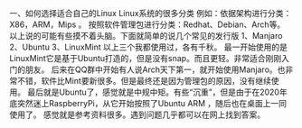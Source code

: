 一、如何选择适合自己的Linux
      Linux系统的很多分类
例如：依据架构进行分类：X86，ARM，Mips 。
          按照软件管理包进行分类：Redhat、Debian、Arch等。
      以上说的可能有些摸不着头脑。下面就简单的说几个常见的发行版
      1、Manjaro
      2、Ubuntu
      3、LinuxMint
      以上三个我都使用过，各有千秋。
      最一开始使用的是LinuxMint它是基于Ubuntu打造的，但是没有snap。而且更轻。非常适合刚刚入门的朋友。
      后来在QQ群中开始有人说Arch天下第一，就开始使用Manjaro。也非常不错，软件比Mint要新很多。但是最终还是因为管理包的原因，没有继续使用。
      最后就是Ubuntu了，感觉就是中规中矩。有些“沉重”，但是由于在2020年底突然迷上RaspberryPi，从它开始按照了Ubuntu ARM ，随后也在桌面上一同使用了。
      感觉就是参考资料很多。遇到问题几乎都可以在网上找到答案。
